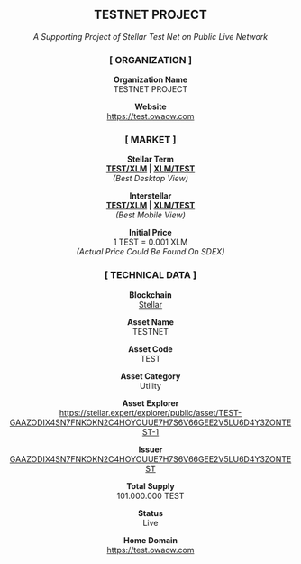 <div align="center">
<h2><strong>TESTNET PROJECT</strong></h2>
<i>A Supporting Project of Stellar Test Net on Public Live Network</i><br>

<h3><strong>[ ORGANIZATION ]</strong></h3> 

<strong>Organization Name</strong> 
<br>TESTNET PROJECT<br> 

<strong>Website</strong> 
<br><a href="https://test.owaow.com" target="_blank">https://test.owaow.com</a><br> 

<h3><strong>[ MARKET ]</strong></h3> 

<strong>Stellar Term</strong> 
<br><strong><a href="https://stellarterm.com/exchange/TEST-GAAZODIX4SN7FNKOKN2C4HOYOUUE7H7S6V66GEE2V5LU6D4Y3ZONTEST/XLM-native" target="_blank">TEST/XLM</a> | 
<a href="https://stellarterm.com/exchange/XLM-native/TEST-GAAZODIX4SN7FNKOKN2C4HOYOUUE7H7S6V66GEE2V5LU6D4Y3ZONTEST" target="_blank">XLM/TEST</a></strong> 
<br><i>(Best Desktop View)</i><br> 

<strong>Interstellar</strong> 
<br><strong><a href="https://interstellar.exchange/app/#/trade/guest/TEST/GAAZODIX4SN7FNKOKN2C4HOYOUUE7H7S6V66GEE2V5LU6D4Y3ZONTEST/XLM/native" target="_blank">TEST/XLM</a> | 
<a href="https://interstellar.exchange/app/#/trade/guest/XLM/native/TEST/GAAZODIX4SN7FNKOKN2C4HOYOUUE7H7S6V66GEE2V5LU6D4Y3ZONTEST" target="_blank">XLM/TEST</a></strong> 
<br><i>(Best Mobile View)</i><br> 

<strong>Initial Price</strong> 
<br>1 TEST = 0.001 XLM<br> 
<i>(Actual Price Could Be Found On SDEX)</i><br> 

<h3><strong>[ TECHNICAL DATA ]</strong></h3> 

<strong>Blockchain</strong> 
<br><a href="https://stellar.org" target="_blank">Stellar</a><br> 

<strong>Asset Name</strong> 
<br>TESTNET<br> 

<strong>Asset Code</strong> 
<br>TEST<br> 

<strong>Asset Category</strong> 
<br>Utility<br> 

<strong>Asset Explorer</strong> 
<br><a href="https://stellar.expert/explorer/public/asset/TEST-GAAZODIX4SN7FNKOKN2C4HOYOUUE7H7S6V66GEE2V5LU6D4Y3ZONTEST-1" target="_blank">https://stellar.expert/explorer/public/asset/TEST-GAAZODIX4SN7FNKOKN2C4HOYOUUE7H7S6V66GEE2V5LU6D4Y3ZONTEST-1</a><br> 

<strong>Issuer</strong> 
<br><a href="https://stellar.expert/explorer/public/account/GAAZODIX4SN7FNKOKN2C4HOYOUUE7H7S6V66GEE2V5LU6D4Y3ZONTEST" target="_blank">GAAZODIX4SN7FNKOKN2C4HOYOUUE7H7S6V66GEE2V5LU6D4Y3ZONTEST</a><br> 

<strong>Total Supply</strong> 
<br>101.000.000 TEST<br> 

<strong>Status</strong> 
<br>Live<br> 

<strong>Home Domain</strong> 
<br><a href="https://test.owaow.com" target="_blank">https://test.owaow.com</a><br> 
</div>
